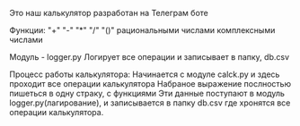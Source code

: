Это наш калькулятор разработан на Телеграм боте

Функции:
"+"
"-"
"*"
"/"
"()"
рациональными числами 
комплексными числами

Модуль - logger.py
Логирует все операции и записывает в папку, db.csv

Процесс работы калькулятора:
Начинается с модуле calck.py и здесь проходит все операции калькулятора
Набраное выражение послностью пишеться в одну страку, с функциями
Эти данные поступают в модуль logger.py(лагирование), и записывается в 
папку db.csv где хронятся все операции калькулятора.
